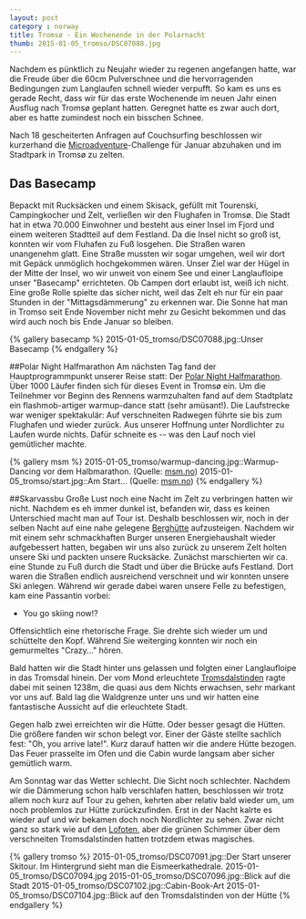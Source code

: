 ```yaml
---
layout: post
category : norway
title: Tromsø - Ein Wochenende in der Polarnacht 
thumb: 2015-01-05_tromso/DSC07088.jpg
---
```


Nachdem es pünktlich zu Neujahr wieder zu regenen angefangen hatte, war die Freude über die 60cm Pulverschnee und die hervorragenden Bedingungen zum Langlaufen schnell wieder verpufft. So kam es uns es gerade Recht, dass wir für das erste Wochenende im neuen Jahr einen Ausflug nach Tromsø geplant hatten. Geregnet hatte es zwar auch dort, aber es hatte zumindest noch ein bisschen Schnee.<!--more--> 

Nach 18 gescheiterten Anfragen auf Couchsurfing beschlossen wir kurzerhand die [Microadventure](http://www.alastairhumphreys.com/microadventures-3/year-microadventure-2/)-Challenge für Januar abzuhaken und im Stadtpark in Tromsø zu zelten. 

## Das Basecamp
Bepackt mit Rucksäcken und einem Skisack, gefüllt mit Tourenski, Campingkocher und Zelt, verließen wir den Flughafen in Tromsø. Die Stadt hat in etwa 70.000 Einwohner und besteht aus einer Insel im Fjord und einem weiteren Stadtteil auf dem Festland. Da die Insel nicht so groß ist, konnten wir vom Fluhafen zu Fuß losgehen. Die Straßen waren unangenehm glatt. Eine Straße mussten wir sogar umgehen, weil wir dort mit Gepäck unmöglich hochgekommen wären. Unser Ziel war der Hügel in der Mitte der Insel, wo wir unweit von einem See und einer Langlaufloipe unser "Basecamp" errichteten. Ob Campen dort erlaubt ist, weiß ich nicht. Eine große Rolle spielte das sicher nicht, weil das Zelt eh nur für ein paar Stunden in der "Mittagsdämmerung" zu erkennen war. Die Sonne hat man in Tromso seit Ende November nicht mehr zu Gesicht bekommen und das wird auch noch bis Ende Januar so bleiben. 

{% gallery basecamp %}
2015-01-05_tromso/DSC07088.jpg::Unser Basecamp
{% endgallery %}

##Polar Night Halfmarathon
Am nächsten Tag fand der Hauptprogrammpunkt unserer Reise statt: Der [Polar Night Halfmarathon](http://www.msm.no/polar-night-halfmarathon.242499.en.html).
Über 1000 Läufer finden sich für dieses Event in Tromsø ein. Um die Teilnehmer vor Beginn des Rennens warmzuhalten fand auf dem Stadtplatz ein flashmob-artiger warmup-dance statt (sehr amüsant!). Die Laufstrecke war weniger spektakulär: Auf verschneiten Radwegen führte sie bis zum Flughafen und wieder zurück. Aus unserer Hoffnung unter Nordlichter zu Laufen wurde nichts. Dafür schneite es -- was den Lauf noch viel gemütlicher machte. 

{% gallery msm %}
2015-01-05_tromso/warmup-dancing.jpg::Warmup-Dancing vor dem Halbmarathon. (Quelle: <a href="msm.no">msm.no</a>)
2015-01-05_tromso/start.jpg::Am Start... (Quelle: <a href="msm.no">msm.no</a>)
{% endgallery %}

##Skarvassbu
Große Lust noch eine Nacht im Zelt zu verbringen hatten wir nicht. Nachdem es eh immer dunkel ist, befanden wir, dass es keinen Unterschied macht man auf Tour ist. Deshalb beschlossen wir, noch in der selben Nacht auf eine nahe gelegene [Berghütte](http://ut.no/hytte/3.1966/) aufzusteigen. Nachdem wir mit einem sehr schmackhaften Burger unseren Energiehaushalt wieder aufgebessert hatten, begaben wir uns also zurück zu unserem Zelt holten unsere Ski und
packten unsere Rucksäcke. Zunächst marschierten wir ca. eine Stunde zu Fuß durch die Stadt und über die Brücke aufs Festland. Dort waren die Straßen endlich ausreichend verschneit und wir konnten unsere Ski anlegen. Während wir gerade dabei waren unsere Felle zu befestigen, kam eine Passantin vorbei:
    
* You go skiing now!?

Offensichtlich eine rhetorische Frage. Sie drehte sich wieder um und schüttelte den Kopf. Während Sie weiterging konnten wir noch ein gemurmeltes "Crazy..." hören. 

Bald hatten wir die Stadt hinter uns gelassen und folgten einer Langlaufloipe in das Tromsdal hinein. Der vom Mond erleuchtete [Tromsdalstinden](http://no.wikipedia.org/wiki/Tromsdalstinden) ragte dabei mit seinen 1238m, die quasi aus dem Nichts erwachsen, sehr markant vor uns auf. Bald lag die Waldgrenze unter uns und wir hatten eine fantastische Aussicht auf die erleuchtete Stadt. 

Gegen halb zwei erreichten wir die Hütte. Oder besser gesagt die Hütten. Die größere fanden wir schon belegt vor. Einer der Gäste stellte sachlich fest: "Oh, you arrive late!". 
Kurz darauf hatten wir die andere Hütte bezogen. Das Feuer prasselte im Ofen und die Cabin wurde langsam aber sicher gemütlich warm. 

Am Sonntag war das Wetter schlecht. Die Sicht noch schlechter. Nachdem wir die Dämmerung schon halb verschlafen hatten, beschlossen wir trotz allem noch kurz auf Tour zu gehen, kehrten aber relativ bald wieder um, um noch problemlos zur Hütte zurückzufinden. Erst in der Nacht kalrte es wieder auf und wir bekamen doch noch Nordlichter zu sehen. Zwar nicht ganz so stark wie auf den [Lofoten](http://gregor-sturm.de/de/norway/2014/10/18/lofoten/), aber die grünen Schimmer über dem
verschneiten Tromsdalstinden hatten trotzdem etwas magisches. 


{% gallery tromso %}
2015-01-05_tromso/DSC07091.jpg::Der Start unserer Skitour. Im Hintergrund sieht man die Eismeerkathedrale.
2015-01-05_tromso/DSC07094.jpg
2015-01-05_tromso/DSC07096.jpg::Blick auf die Stadt
2015-01-05_tromso/DSC07102.jpg::Cabin-Book-Art
2015-01-05_tromso/DSC07104.jpg::Blick auf den Tromsdalstinden von der Hütte
{% endgallery %}
